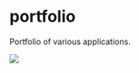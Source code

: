 # portfolio
Portfolio of various applications.

<div style="">
  <image src="https://github.com/robert-neumann/portfolio/blob/master/20200918142043.gif"></image>
</div>



